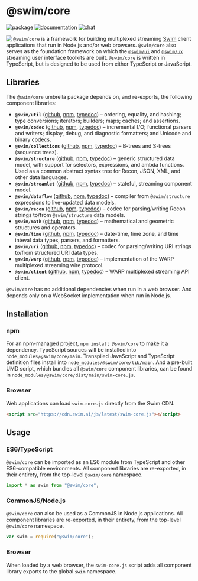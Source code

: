 # @swim/core

[![package](https://img.shields.io/npm/v/@swim/core.svg)](https://www.npmjs.com/package/@swim/core)
[![documentation](https://img.shields.io/badge/doc-TypeDoc-blue.svg)](http://docs.swim.ai/js/latest)
[![chat](https://img.shields.io/badge/chat-Gitter-green.svg)](https://gitter.im/swimos/community)

<a href="https://developer.swim.ai"><img src="https://cdn.swim.ai/images/marlin-blue.svg" align="left"></a>

`@swim/core` is a framework for building multiplexed streaming
[Swim](https://developer.swim.ai) client applications that run in Node.js
and/or web browsers.  `@swim/core` also serves as the foundation framework
on which the [`@swim/ui`](https://www.npmjs.com/package/@swim/ui) and
[`@swim/ux`](https://www.npmjs.com/package/@swim/ux) streaming user interface
toolkits are built.  `@swim/core` is written in TypeScript, but is designed to
be used from either TypeScript or JavaScript.

## Libraries

The `@swim/core` umbrella package depends on, and re-exports, the following
component libraries:

- **`@swim/util`**
  ([github](https://github.com/swimos/swim/tree/master/swim-js/swim-core-js/%40swim/util),
  [npm](https://www.npmjs.com/package/@swim/util),
  [typedoc](http://docs.swim.ai/js/latest/modules/_swim_util.html)) –
  ordering, equality, and hashing; type conversions; iterators; builders; maps;
  caches; and assertions.
- **`@swim/codec`**
  ([github](https://github.com/swimos/swim/tree/master/swim-js/swim-core-js/%40swim/codec),
  [npm](https://www.npmjs.com/package/@swim/codec),
  [typedoc](http://docs.swim.ai/js/latest/modules/_swim_codec.html)) –
  incremental I/O; functional parsers and writers; display, debug, and
  diagnostic formatters; and Unicode and binary codecs.
- **`@swim/collections`**
  ([github](https://github.com/swimos/swim/tree/master/swim-js/swim-core-js/%40swim/collections),
  [npm](https://www.npmjs.com/package/@swim/collections),
  [typedoc](http://docs.swim.ai/js/latest/modules/_swim_collections.html)) –
  B-trees and S-trees (sequence trees).
- **`@swim/structure`**
  ([github](https://github.com/swimos/swim/tree/master/swim-js/swim-core-js/%40swim/structure),
  [npm](https://www.npmjs.com/package/@swim/structure),
  [typedoc](http://docs.swim.ai/js/latest/modules/_swim_structure.html)) –
  generic structured data model, with support for selectors, expressions,
  and ambda functions.  Used as a common abstract syntax tree for Recon,
  JSON, XML, and other data languages.
- **`@swim/streamlet`**
  ([github](https://github.com/swimos/swim/tree/master/swim-js/swim-core-js/%40swim/streamlet),
  [npm](https://www.npmjs.com/package/@swim/streamlet),
  [typedoc](http://docs.swim.ai/js/latest/modules/_swim_streamlet.html)) –
  stateful, streaming component model.
- **`@swim/dataflow`**
  ([github](https://github.com/swimos/swim/tree/master/swim-js/swim-core-js/%40swim/dataflow),
  [npm](https://www.npmjs.com/package/@swim/dataflow),
  [typedoc](http://docs.swim.ai/js/latest/modules/_swim_dataflow.html)) –
  compiler from `@swim/structure` expressions to live-updated data models.
- **`@swim/recon`**
  ([github](https://github.com/swimos/swim/tree/master/swim-js/swim-core-js/%40swim/recon),
  [npm](https://www.npmjs.com/package/@swim/recon),
  [typedoc](http://docs.swim.ai/js/latest/modules/_swim_recon.html)) –
  codec for parsing/writing Recon strings to/from `@swim/structure` data models.
- **`@swim/math`**
  ([github](https://github.com/swimos/swim/tree/master/swim-js/swim-core-js/%40swim/math),
  [npm](https://www.npmjs.com/package/@swim/math),
  [typedoc](http://docs.swim.ai/js/latest/modules/_swim_math.html)) –
  mathematical and geometric structures and operators.
- **`@swim/time`**
  ([github](https://github.com/swimos/swim/tree/master/swim-js/swim-core-js/%40swim/time),
  [npm](https://www.npmjs.com/package/@swim/time),
  [typedoc](http://docs.swim.ai/js/latest/modules/_swim_time.html)) –
  date-time, time zone, and time inteval data types, parsers, and formatters.
- **`@swim/uri`**
  ([github](https://github.com/swimos/swim/tree/master/swim-js/swim-core-js/%40swim/uri),
  [npm](https://www.npmjs.com/package/@swim/uri),
  [typedoc](http://docs.swim.ai/js/latest/modules/_swim_uri.html)) –
  codec for parsing/writing URI strings to/from structured URI data types.
- **`@swim/warp`**
  ([github](https://github.com/swimos/swim/tree/master/swim-js/swim-core-js/%40swim/warp),
  [npm](https://www.npmjs.com/package/@swim/warp),
  [typedoc](http://docs.swim.ai/js/latest/modules/_swim_warp.html)) –
  implementation of the WARP multiplexed streaming wire protocol.
- **`@swim/client`**
  ([github](https://github.com/swimos/swim/tree/master/swim-js/swim-core-js/%40swim/client),
  [npm](https://www.npmjs.com/package/@swim/client),
  [typedoc](http://docs.swim.ai/js/latest/modules/_swim_client.html)) –
  WARP multiplexed streaming API client.

`@swim/core` has no additional dependencies when run in a web browser.
And depends only on a WebSocket implementation when run in Node.js.

## Installation

### npm

For an npm-managed project, `npm install @swim/core` to make it a dependency.
TypeScript sources will be installed into `node_modules/@swim/core/main`.
Transpiled JavaScript and TypeScript definition files install into
`node_modules/@swim/core/lib/main`.  And a pre-built UMD script, which
bundles all `@swim/core` component libraries, can be found in
`node_modules/@swim/core/dist/main/swim-core.js`.

### Browser

Web applications can load `swim-core.js` directly from the Swim CDN.

```html
<script src="https://cdn.swim.ai/js/latest/swim-core.js"></script>
```

## Usage

### ES6/TypeScript

`@swim/core` can be imported as an ES6 module from TypeScript and other
ES6-compatible environments.  All component libraries are re-exported,
in their entirety, from the top-level `@swim/core` namespace.

```typescript
import * as swim from "@swim/core";
```

### CommonJS/Node.js

`@swim/core` can also be used as a CommonJS in Node.js applications.
All component libraries are re-exported, in their entirety, from the
top-level `@swim/core` namespace.

```javascript
var swim = require("@swim/core");
```

### Browser

When loaded by a web browser, the `swim-core.js` script adds all component
library exports to the global `swim` namespace.
